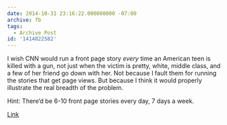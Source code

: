 ```yaml
---
date: 2014-10-31 23:16:22.000000000 -07:00
archive: fb
tags: 
  - Archive Post
id: '1414822582'
---
```


I wish CNN would run a front page story *every* time an American teen is killed with a gun, not just when the victim is pretty, white, middle class, and a few of her friend go down with her. Not because I fault them for running the stories that get page views. But because I think it would properly illustrate the real breadth of the problem.

Hint: There’d be 6-10 front page stories every day, 7 days a week.

[Link](http://www.cnn.com/2014/11/01/us/washington-school-shooting/)
